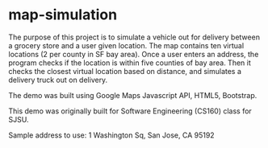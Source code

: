 # map-simulation
The purpose of this project is to simulate a vehicle out for delivery between a grocery store and a user given location. 
The map contains ten virtual locations (2 per county in SF bay area). Once a user enters an address, the program checks if the location is within five counties of bay area. Then it checks the closest virtual location based on distance, and simulates a delivery truck out on delivery. 

The demo was built using Google Maps Javascript API, HTML5, Bootstrap.

This demo was originally built for Software Engineering (CS160) class for SJSU. 

Sample address to use: 1 Washington Sq, San Jose, CA 95192

